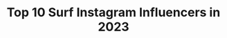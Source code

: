 ---
title: Top 10 Surf Instagram Influencers in 2023
description: >-
  Find top surf Instagram influencers in 2023. Most popular hashtags: #surf #surftrip #waves.
platform: Instagram
hits: 8421
text_top: Discover the best Instagram profiles on inBeat.
text_bottom: Our database aggregates 8421 Instagram influencers like this for you to work with.
profiles:
  - username: "raonimonteirooficial"
    fullname: >-
      Raoni Monteiro
    bio: >-
      Surf
    location: "Brazil"
    followers: 40216
    engagement: 455
    commentsToLikes: 0.041324
    id: ck0tz0wxbopny0i19n644y3kd
    verified: true
    hashtags: "#barrinha, #quarentinedays, #familyfirst, #quarentenadays"
  - username: "surf___world"
    fullname: >-
      SURF
    bio: >-
      BEST SURF VIDEOS 🏄🏼🌊 Videos are not mine, credits are for the surfers and filmmakers, follow them for more #surf__world
    location: "United States"
    followers: 58752
    engagement: 331
    commentsToLikes: 0.007669
    id: ck14lqq72w0l80i19nle0kkip
    verified: false
    hashtags: "#earth, #surfbeach, #surfersparadise, #enjoy"
  - username: "18secondsmagazine"
    fullname: >-
      SURF
    bio: >-
      Bits & pieces from Aus' original digi surf mag. We're an electronic sea, inspired by swell, straight outta Currumbin. DM for private water photog sesh
    location: "Australia"
    followers: 77687
    engagement: 256
    commentsToLikes: 0.010775
    id: ck0txat4qiiw00i19k8s1lo5t
    verified: false
    hashtags: "#goprohero8"
  - username: "sabrenorris"
    fullname: >-
      S A B R E   N O R R I S
    bio: >-
      •YOUTUBER •SURFER •SKATEBOARDER •SISTER •4 million YouTube #legends @biggynorris @sockie.norris @naznorris @disco.norris management@norrisnuts.com
    location: "United States"
    followers: 816557
    engagement: 1416
    commentsToLikes: 0.049942
    id: ck14lsvucwb9s0i19233rnyf6
    verified: true
    hashtags: "#legends, #heroes, #imdoingitfor, #legendarmy"
  - username: "mohsenrazmjoo6"
    fullname: >-
      🇩🇪Mo🇮🇷 (Persian)
    bio: >-
      Lifeguard🏊‍♂️ Surf Trainer🏄🏻‍♂️ #tropicalislandberlin
    location: "Germany"
    followers: 2685
    engagement: 2594
    commentsToLikes: 0.122471
    id: ckap804bbm9h10i780ntkqwrc
    verified: false
    hashtags: ""
  - username: "naznorris"
    fullname: >-
      N A Z    N O R R I S
    bio: >-
      *Parent runs this account* Naz likes to surf, skate and blow kisses 😘@sabrenorris @norrisnuts @biggynorris @disco.norris @sockie.norris @charmnorris
    location: "United States"
    followers: 652768
    engagement: 1486
    commentsToLikes: 0.043030
    id: ck14lswjzwbdj0i19uzafvpr5
    verified: false
    hashtags: ""
  - username: "evelynbotto"
    fullname: >-
      Evelyn Botto
    bio: >-
      Locutora • Conductora • Actríz de doblaje • Cantante Musical surfer Voiceover x @fmlike Viernes x @perroscalle Domingo x @weekender951 x @metro951
    location: "Argentina"
    followers: 110461
    engagement: 578
    commentsToLikes: 0.065028
    id: ck5zuc9i7232r0i1414xphvp4
    verified: false
    hashtags: "#euphoria, #makeup, #makeupslaves, #red"
  - username: "andreita17"
    fullname: >-
      Andrea Hernandez Abrajim
    bio: >-
      DR🇩🇴&CO🇨🇴 • Surfer - Traveler - Filmmaker @manneafilms🌴 // @kebanabyandreita17 @uailua Collabs: 💌 alockward@andreita17.com
    location: "Dominican Republic"
    followers: 41316
    engagement: 580
    commentsToLikes: 0.142989
    id: ck15pv9nyzsva0i196134eie4
    verified: false
    hashtags: "#surf, #dominicanrepublic, #beachbum, #surfergirl"
  - username: "kemily_sampaio"
    fullname: >-
      Kemily Sampaio
    bio: >-
      🇧🇷 🏆 A Tribuna surf colegial 18/19 🏆 Praiagrandense/ Vicentino/ Santista 18/19 🥈 Vice-campeã Paulista /19 🥉 Brasileiro femenino/19 🥉CBSurf/19
    location: "Brazil"
    followers: 16665
    engagement: 744
    commentsToLikes: 0.070151
    id: ck6u4eqlj3alp0j71py7h0f0a
    verified: false
    hashtags: "#surfista, #praiadatiririca, #roxy, #girl"
  - username: "adauto.costa"
    fullname: >-
      Adauto Costa
    bio: >-
      Escola de Surf Stella Surf School @stellasurfschool @oficinastellasurfschool WhatsApp 71 991022239
    location: "Brazil"
    followers: 3028
    engagement: 1878
    commentsToLikes: 0.124782
    id: ck6tvcprilhe00j71bafvbvnh
    verified: false
    hashtags: ""
---
